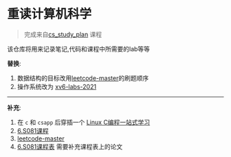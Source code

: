 # 重读计算机科学

> 完成来自[cs_study_plan](https://github.com/spring2go/cs_study_plan) 课程

该仓库将用来记录笔记,代码和课程中所需要的lab等等

**替换**:

1. 数据结构的目标改用[leetcode-master](https://github.com/youngyangyang04/leetcode-master)的刷题顺序
2. 操作系统改为 [xv6-labs-2021](https://github.com/cndoit18/xv6-labs-2021)

---
**补充**:

1. 在 `c` 和 `csapp` 后穿插一个 [Linux C编程一站式学习](https://docs.huihoo.com/c/linux-c-programming/index.html)
2. [6.S081课程](https://github.com/duguosheng/6.S081-All-in-one)
3. [leetcode-master](https://programmercarl.com/)
4. [6.S081课程表](https://pdos.csail.mit.edu/6.S081/2021/schedule.html) 需要补充课程表上的论文
